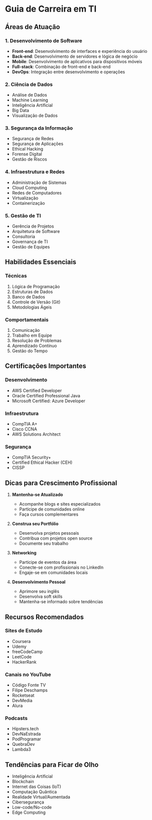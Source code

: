# Guia de Carreira em TI

## Áreas de Atuação

### 1. Desenvolvimento de Software
- **Front-end**: Desenvolvimento de interfaces e experiência do usuário
- **Back-end**: Desenvolvimento de servidores e lógica de negócio
- **Mobile**: Desenvolvimento de aplicativos para dispositivos móveis
- **Full-stack**: Combinação de front-end e back-end
- **DevOps**: Integração entre desenvolvimento e operações

### 2. Ciência de Dados
- Análise de Dados
- Machine Learning
- Inteligência Artificial
- Big Data
- Visualização de Dados

### 3. Segurança da Informação
- Segurança de Redes
- Segurança de Aplicações
- Ethical Hacking
- Forense Digital
- Gestão de Riscos

### 4. Infraestrutura e Redes
- Administração de Sistemas
- Cloud Computing
- Redes de Computadores
- Virtualização
- Containerização

### 5. Gestão de TI
- Gerência de Projetos
- Arquitetura de Software
- Consultoria
- Governança de TI
- Gestão de Equipes

## Habilidades Essenciais

### Técnicas
1. Lógica de Programação
2. Estruturas de Dados
3. Banco de Dados
4. Controle de Versão (Git)
5. Metodologias Ágeis

### Comportamentais
1. Comunicação
2. Trabalho em Equipe
3. Resolução de Problemas
4. Aprendizado Contínuo
5. Gestão do Tempo

## Certificações Importantes

### Desenvolvimento
- AWS Certified Developer
- Oracle Certified Professional Java
- Microsoft Certified: Azure Developer

### Infraestrutura
- CompTIA A+
- Cisco CCNA
- AWS Solutions Architect

### Segurança
- CompTIA Security+
- Certified Ethical Hacker (CEH)
- CISSP

## Dicas para Crescimento Profissional

1. **Mantenha-se Atualizado**
   - Acompanhe blogs e sites especializados
   - Participe de comunidades online
   - Faça cursos complementares

2. **Construa seu Portfólio**
   - Desenvolva projetos pessoais
   - Contribua com projetos open source
   - Documente seu trabalho

3. **Networking**
   - Participe de eventos da área
   - Conecte-se com profissionais no LinkedIn
   - Engaje-se em comunidades locais

4. **Desenvolvimento Pessoal**
   - Aprimore seu inglês
   - Desenvolva soft skills
   - Mantenha-se informado sobre tendências

## Recursos Recomendados

### Sites de Estudo
- Coursera
- Udemy
- freeCodeCamp
- LeetCode
- HackerRank

### Canais no YouTube
- Código Fonte TV
- Filipe Deschamps
- Rocketseat
- DevMedia
- Alura

### Podcasts
- Hipsters.tech
- DevNaEstrada
- PodProgramar
- QuebraDev
- Lambda3

## Tendências para Ficar de Olho
- Inteligência Artificial
- Blockchain
- Internet das Coisas (IoT)
- Computação Quântica
- Realidade Virtual/Aumentada
- Cibersegurança
- Low-code/No-code
- Edge Computing